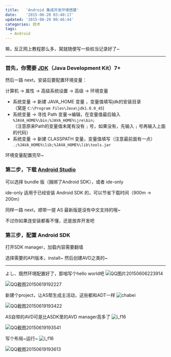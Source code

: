 ```yaml
---
title:   'Android 集成开发环境搭建'
date:    '2015-06-20 03:40:17'
updated: '2015-08-29 00:46:44'
categories: 技术
tags:
  - Android
---
```


嘛，反正网上教程那么多，窝就随便写一些权当记录好了~

---------

### 首先，你需要 [JDK](http://www.oracle.com/technetwork/java/javase/downloads/index.html)（Java Development Kit）7+

然后一路 next，安装后要配置环境变量：

计算机 -> 属性 -> 高级系统设置 -> 高级 -> 环境变量

- 系统变量 -> 新建 JAVA_HOME 变量 ，变量值填写jdk的安装目录  
 （窝是 `C:\Program Files\Java\jdk1.8.0_45`)
- 系统变量 -> 寻找 Path 变量→编辑，在变量值最后输入  
 `%JAVA_HOME%\bin;%JAVA_HOME%\jre\bin;`  
 （注意原来Path的变量值末尾有没有 `;` 号，如果没有，先输入 `;` 号再输入上面的代码）
- 系统变量 -> 新建 CLASSPATH 变量，变量值填写（注意最前面有一点）  
 `.;%JAVA_HOME%\lib;%JAVA_HOME%\lib\tools.jar`

环境变量配置完毕~ <!--more-->

### 第二步，下载 [Android Studio](http://developer.android.com/sdk/index.html)

可以选择 bundle 版（捆绑了Android SDK），或者 ide-only

ide-only 适用于已经安装 Android SDK 的，可以节省下载时间（900m -> 200m）

同样一路 next，顺带一提 AS 最新版是没有中文支持的哦~

不过你如果连安装都看不懂，还是放弃开发吧

### 第三步，配置 Android SDK

打开SDK manager，加载内容需要翻墙

选择需要的API版本，install~ 然后创建AVD之类的~

----------

よし、既然环境配置好了，那咱写个hello world吧 ![QQ图片20150606223914](https://img.blessing.studio/images/2015/06/2015-06-06_14-39-25.jpg)

![QQ截图20150619192227](https://img.blessing.studio/images/2015/06/2015-06-19_11-32-28-1024x620.png)

新建个project，让AS帮生成主活动，这些都和ADT一样 ![chabei](https://img.blessing.studio/images/2015/05/2015-05-24_09-07-51.png)

![QQ截图20150619193422](https://img.blessing.studio/images/2015/06/2015-06-19_11-37-09-1024x592.png)

AS自带的AVD可是比ASDK里的AVD manager高多了 ![i_f16](https://img.blessing.studio/images/2015/05/2015-05-24_09-19-27.png)

![QQ截图20150619193541](https://img.blessing.studio/images/2015/06/2015-06-19_11-36-31-1024x559.png)

写个布局~运行~ ![i_f16](https://img.blessing.studio/images/2015/05/2015-05-24_09-19-27.png)

![QQ截图20150619193613](https://img.blessing.studio/images/2015/06/2015-06-19_11-39-12.png)
